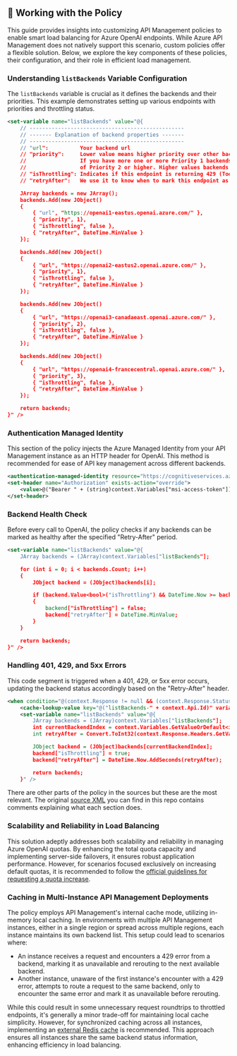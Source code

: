 ## :page_with_curl: Working with the Policy

This guide provides insights into customizing API Management policies to enable smart load balancing for Azure OpenAI endpoints. While Azure API Management does not natively support this scenario, custom policies offer a flexible solution. Below, we explore the key components of these policies, their configuration, and their role in efficient load management.

### Understanding `listBackends` Variable Configuration

The `listBackends` variable is crucial as it defines the backends and their priorities. This example demonstrates setting up various endpoints with priorities and throttling status.

```xml
<set-variable name="listBackends" value="@{
    // -------------------------------------------------
    // ------- Explanation of backend properties -------
    // -------------------------------------------------
    // "url":          Your backend url
    // "priority":     Lower value means higher priority over other backends. 
    //                 If you have more one or more Priority 1 backends, they will always be used instead
    //                 of Priority 2 or higher. Higher values backends will only be used if your lower values (top priority) are all throttling.
    // "isThrottling": Indicates if this endpoint is returning 429 (Too many requests) currently
    // "retryAfter":   We use it to know when to mark this endpoint as healthy again after we received a 429 response

    JArray backends = new JArray();
    backends.Add(new JObject()
    {
        { "url", "https://openai1-eastus.openai.azure.com/" },
        { "priority", 1},
        { "isThrottling", false }, 
        { "retryAfter", DateTime.MinValue } 
    });

    backends.Add(new JObject()
    {
        { "url", "https://openai2-eastus2.openai.azure.com/" },
        { "priority", 1},
        { "isThrottling", false },
        { "retryAfter", DateTime.MinValue }
    });

    backends.Add(new JObject()
    {
        { "url", "https://openai3-canadaeast.openai.azure.com/" },
        { "priority", 2},
        { "isThrottling", false },
        { "retryAfter", DateTime.MinValue }
    });

    backends.Add(new JObject()
    {
        { "url", "https://openai4-francecentral.openai.azure.com/" },
        { "priority", 3},
        { "isThrottling", false },
        { "retryAfter", DateTime.MinValue }
    });

    return backends;   
}" />
```

### Authentication Managed Identity

This section of the policy injects the Azure Managed Identity from your API Management instance as an HTTP header for OpenAI. This method is recommended for ease of API key management across different backends.

```xml
<authentication-managed-identity resource="https://cognitiveservices.azure.com" output-token-variable-name="msi-access-token" ignore-error="false" />
<set-header name="Authorization" exists-action="override">
    <value>@("Bearer " + (string)context.Variables["msi-access-token"])</value>
</set-header>
```

### Backend Health Check

Before every call to OpenAI, the policy checks if any backends can be marked as healthy after the specified "Retry-After" period.

```xml
<set-variable name="listBackends" value="@{
    JArray backends = (JArray)context.Variables["listBackends"];

    for (int i = 0; i < backends.Count; i++)
    {
        JObject backend = (JObject)backends[i];

        if (backend.Value<bool>("isThrottling") && DateTime.Now >= backend.Value<DateTime>("retryAfter"))
        {
            backend["isThrottling"] = false;
            backend["retryAfter"] = DateTime.MinValue;
        }
    }

    return backends; 
}" />
```

### Handling 401, 429, and 5xx Errors

This code segment is triggered when a 401, 429, or 5xx error occurs, updating the backend status accordingly based on the "Retry-After" header.

```xml
<when condition="@(context.Response != null && (context.Response.StatusCode == 401 || context.Response.StatusCode == 429 || context.Response.StatusCode.ToString().StartsWith("5")) )">
    <cache-lookup-value key="@("listBackends-" + context.Api.Id)" variable-name="listBackends" />
    <set-variable name="listBackends" value="@{
        JArray backends = (JArray)context.Variables["listBackends"];
        int currentBackendIndex = context.Variables.GetValueOrDefault<int>("backendIndex");
        int retryAfter = Convert.ToInt32(context.Response.Headers.GetValueOrDefault("Retry-After", "10"));

        JObject backend = (JObject)backends[currentBackendIndex];
        backend["isThrottling"] = true;
        backend["retryAfter"] = DateTime.Now.AddSeconds(retryAfter);

        return backends;      
    }" />
```

There are other parts of the policy in the sources but these are the most relevant. The original [source XML](apim-policy.xml) you can find in this repo contains comments explaining what each section does.

### Scalability and Reliability in Load Balancing

This solution adeptly addresses both scalability and reliability in managing Azure OpenAI quotas. By enhancing the total quota capacity and implementing server-side failovers, it ensures robust application performance. However, for scenarios focused exclusively on increasing default quotas, it is recommended to follow the [official guidelines for requesting a quota increase](https://learn.microsoft.com/azure/ai-services/openai/quotas-limits#how-to-request-increases-to-the-default-quotas-and-limits).

### Caching in Multi-Instance API Management Deployments

The policy employs API Management's internal cache mode, utilizing in-memory local caching. In environments with multiple API Management instances, either in a single region or spread across multiple regions, each instance maintains its own backend list. This setup could lead to scenarios where:

- An instance receives a request and encounters a 429 error from a backend, marking it as unavailable and rerouting to the next available backend.
- Another instance, unaware of the first instance's encounter with a 429 error, attempts to route a request to the same backend, only to encounter the same error and mark it as unavailable before rerouting.

While this could result in some unnecessary request roundtrips to throttled endpoints, it's generally a minor trade-off for maintaining local cache simplicity. However, for synchronized caching across all instances, implementing an [external Redis cache](https://learn.microsoft.com/azure/api-management/api-management-howto-cache-external) is recommended. This approach ensures all instances share the same backend status information, enhancing efficiency in load balancing.
